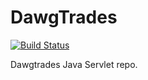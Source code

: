 DawgTrades
==========
[![Build Status](http://dawgtrades.devisedby.us:8090/buildStatus/icon?job=DawgTrades&build=25)](http://dawgtrades.devisedby.us:8090/job/DawgTrades/25/)

Dawgtrades Java Servlet repo. 
